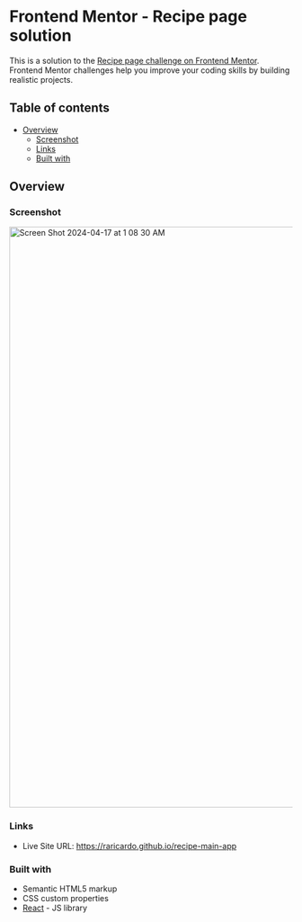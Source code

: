 # Frontend Mentor - Recipe page solution

This is a solution to the [Recipe page challenge on Frontend Mentor](https://www.frontendmentor.io/challenges/recipe-page-KiTsR8QQKm). Frontend Mentor challenges help you improve your coding skills by building realistic projects.

## Table of contents

- [Overview](#overview)
  - [Screenshot](#screenshot)
  - [Links](#links)
  - [Built with](#built-with)

## Overview

### Screenshot

<img width="1033" alt="Screen Shot 2024-04-17 at 1 08 30 AM" src="https://github.com/RAricardo/recipe-main-app/assets/40037279/d8d664d3-ed12-4244-afb5-c834b1bc37be">

### Links

- Live Site URL: https://raricardo.github.io/recipe-main-app

### Built with

- Semantic HTML5 markup
- CSS custom properties
- [React](https://reactjs.org/) - JS library
